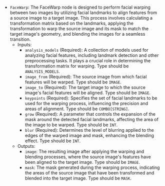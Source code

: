 - `FaceWarp`: The FaceWarp node is designed to perform facial warping between two images by utilizing facial landmarks to align features from a source image to a target image. This process involves calculating a transformation matrix based on the landmarks, applying the transformation to warp the source image and its mask to match the target image's geometry, and blending the images for a seamless transition.
    - Inputs:
        - `analysis_models` (Required): A collection of models used for analyzing facial features, including landmark detection and other preprocessing tasks. It plays a crucial role in determining the transformation matrix for warping. Type should be `ANALYSIS_MODELS`.
        - `image_from` (Required): The source image from which facial features will be warped. Type should be `IMAGE`.
        - `image_to` (Required): The target image to which the source image's facial features will be aligned. Type should be `IMAGE`.
        - `keypoints` (Required): Specifies the set of facial landmarks to be used for the warping process, influencing the precision and areas of alignment. Type should be `COMBO[STRING]`.
        - `grow` (Required): A parameter that controls the expansion of the mask around the detected facial landmarks, affecting the area of the image to be warped. Type should be `INT`.
        - `blur` (Required): Determines the level of blurring applied to the edges of the warped image and mask, enhancing the blending effect. Type should be `INT`.
    - Outputs:
        - `image`: The resulting image after applying the warping and blending processes, where the source image's features have been aligned to the target image. Type should be `IMAGE`.
        - `mask`: The mask generated during the warping process, indicating the areas of the source image that have been transformed and blended into the target image. Type should be `MASK`.
